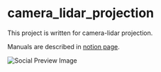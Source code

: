 # camera_lidar_projection


 This project is written for camera-lidar projection.

 
 Manuals are described in <a href="https://choonsikmom.notion.site/LiDAR-Camera-Calibration-48c452d6541b40b2bfd7c630bbce882e?pvs=4">notion page</a>.

 <img alt="Social Preview Image" src="https://github.com/dptmf35/camera\_lidar\_projection/blob/main/projection.png">

